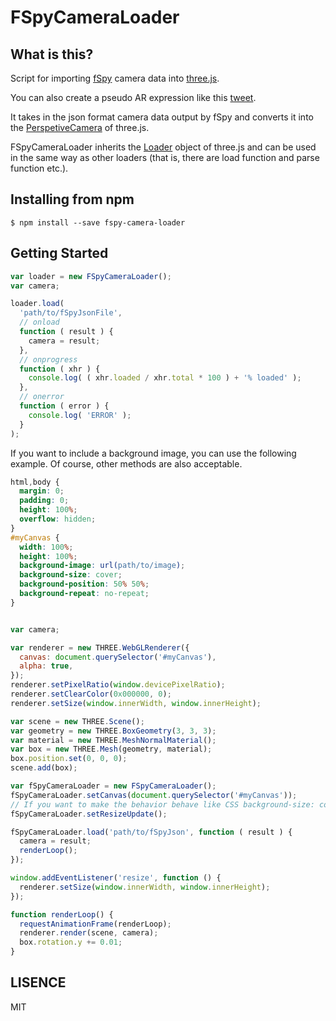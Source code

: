 # FSpyCameraLoader

## What is this?

Script for importing [fSpy](https://fspy.io/) camera data into [three.js](https://threejs.org/).

You can also create a pseudo AR expression like this [tweet](https://twitter.com/nakanasinokusa/status/1071129661239787520).

It takes in the json format camera data output by fSpy and converts it into the [PerspetiveCamera](https://threejs.org/docs/#api/en/cameras/PerspectiveCamera) of three.js.

FSpyCameraLoader inherits the [Loader](https://threejs.org/docs/#api/en/loaders/Loader) object of three.js and can be used in the same way as other loaders (that is, there are load function and parse function etc.).

## Installing from npm

`$ npm install --save fspy-camera-loader`

## Getting Started

```javascript
var loader = new FSpyCameraLoader();
var camera;

loader.load(
  'path/to/fSpyJsonFile',
  // onload
  function ( result ) {
    camera = result;
  },
  // onprogress
  function ( xhr ) {
    console.log( ( xhr.loaded / xhr.total * 100 ) + '% loaded' );
  },
  // onerror
  function ( error ) {
    console.log( 'ERROR' );
  }
);
```

If you want to include a background image, you can use the following example. Of course, other methods are also acceptable.

```css
html,body {
  margin: 0;
  padding: 0;
  height: 100%;
  overflow: hidden;
}
#myCanvas {
  width: 100%;
  height: 100%;
  background-image: url(path/to/image);
  background-size: cover;
  background-position: 50% 50%;
  background-repeat: no-repeat;
}
```

```javascript

var camera;

var renderer = new THREE.WebGLRenderer({
  canvas: document.querySelector('#myCanvas'),
  alpha: true,
});
renderer.setPixelRatio(window.devicePixelRatio);
renderer.setClearColor(0x000000, 0);
renderer.setSize(window.innerWidth, window.innerHeight);

var scene = new THREE.Scene();
var geometry = new THREE.BoxGeometry(3, 3, 3);
var material = new THREE.MeshNormalMaterial();
var box = new THREE.Mesh(geometry, material);
box.position.set(0, 0, 0);
scene.add(box);

var fSpyCameraLoader = new FSpyCameraLoader();
fSpyCameraLoader.setCanvas(document.querySelector('#myCanvas'));
// If you want to make the behavior behave like CSS background-size: cover, use this function.
fSpyCameraLoader.setResizeUpdate();

fSpyCameraLoader.load('path/to/fSpyJson', function ( result ) {
  camera = result;
  renderLoop();
});

window.addEventListener('resize', function () {
  renderer.setSize(window.innerWidth, window.innerHeight);
});

function renderLoop() {
  requestAnimationFrame(renderLoop);
  renderer.render(scene, camera);
  box.rotation.y += 0.01;
}

```

## LISENCE

MIT
